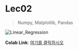 # Lec02
> Numpy, Matplotlib, Pandas

![Linear_Regression](images/linear_regression.png)

**Colab Link**: [여기를 클릭하시오](https://colab.research.google.com/drive/1PUol52po4weGd1_zlqcNiBPuNaP12xND)
